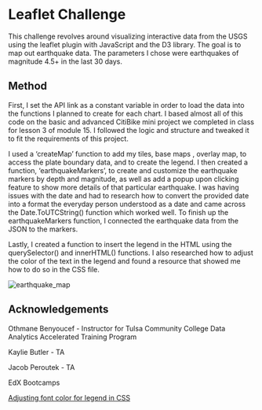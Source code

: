 # Leaflet Challenge
This challenge revolves around visualizing interactive data from the USGS using the leaflet plugin with JavaScript and the D3 library. The goal is to map out earthquake data. The parameters I chose were earthquakes of magnitude 4.5+ in the last 30 days.

## Method
First, I set the API link as a constant variable in order to load the data into the functions I planned to create for each chart. I based almost all of this code on the basic and advanced CitiBike mini project we completed in class for lesson 3 of module 15. I followed the logic and structure and tweaked it to fit the requirements of this project. 

I used a ‘createMap’ function to add my tiles, base maps , overlay map, to access the plate boundary data, and to create the legend. I then created a function, ‘earthquakeMarkers’, to create and customize the earthquake markers by depth and magnitude, as well as add a popup upon clicking feature to show more details of that particular earthquake. I was having issues with the date and had to research how to convert the provided date into a format the everyday person understood as a date and came across the Date.ToUTCString() function which worked well. To finish up the earthquakeMarkers function, I connected the earthquake data from the JSON to the markers. 

Lastly, I created a function to insert the legend in the HTML using the querySelector() and innerHTML() functions. I also researched how to adjust the color of the text in the legend and found a resource that showed me how to do so in the CSS file. 

![earthquake_map](https://github.com/ASPigman/leaflet_challenge/assets/145923874/481efba5-ee96-473a-9b98-8fae10069f17)


## Acknowledgements
Othmane Benyoucef - Instructor for Tulsa Community College Data Analytics Accelerated Training Program

Kaylie Butler - TA

Jacob Peroutek - TA

EdX Bootcamps

<a href="https://plnkr.co/edit/qAjh0duPRI4US6Q4DSCN?p=preview&preview" target="_blank">Adjusting font color for legend in CSS</a>
